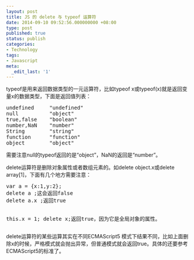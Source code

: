 ```yaml
---
layout: post
title: JS 的 delete 与 typeof 运算符
date: 2014-09-10 09:52:56.000000000 +08:00
type: post
published: true
status: publish
categories:
- Technology
tags:
- Javascript
meta:
  _edit_last: '1'
---
```

<p>typeof是用来返回数据类型的一元运算符，比如typeof x或typeof(x)就是返回变量x的数据类型，下面是返回值列表：</p>
<pre>undefined     "undefined"
null          "object"
true,false    "boolean"
number,NaN    "number"
String        "string"
function      "function"
object        "object"</pre>
<!--more-->
<p>需要注意null的typeof返回的是“object”，NaN的返回是“number”。</p>
<p>delete运算符是删除对象属性或者数组元素的。如delete object.x或delete array[1]，下面有几个地方需要注意：</p>
<pre>var a = {x:1,y:2};
delete a ;这会返回false
delete a.x ;返回true

this.x = 1;
delete x;返回true，因为它是全局对象的属性。</pre>
<p>delete运算符的某些运算其实在不同ECMAScript5 模式下结果不同，比如上面删除x的时候，严格模式就会抛出异常，但普通模式就会返回true。具体的还要参考ECMAScript5的标准了。</p>
